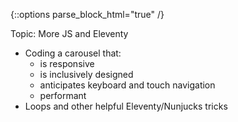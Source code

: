 {::options parse_block_html="true" /}
<section class="accordion-wrapper">

<div class="accordion-title js-trigger-content-toggle">
Topic: More JS and Eleventy
</div>

- Coding a carousel that:
  - is responsive
  - is inclusively designed
  - anticipates keyboard and touch navigation
  - performant
- Loops and other helpful Eleventy/Nunjucks tricks

<!-- How do we make it move? (CSS animation and SVG version) -->

<!-- How do we make it move? (JavaScript version) -->

<!-- {::options parse_block_html="true" /}
<div class="accordion-title has-no-content js-content-toggle-ignore">

Slides

[PDF](files/w12-.min.pdf){:target="_blank"} ( KB)

</div>

<div class="accordion-title js-trigger-content-toggle">
Links + Resources
</div>

<div class="accordion-title js-trigger-content-toggle">
Homework
</div> -->

</section>
